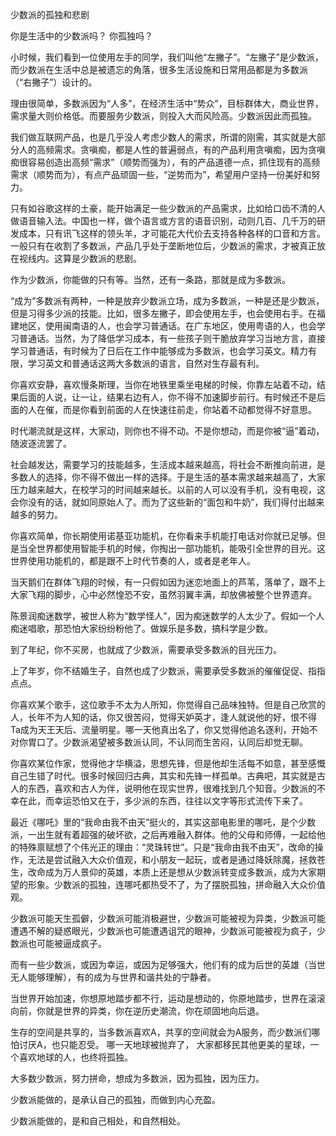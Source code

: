 少数派的孤独和悲剧

你是生活中的少数派吗？
你孤独吗？

小时候，我们看到一位使用左手的同学，我们叫他“左撇子”。“左撇子”是少数派，而少数派在生活中总是被遗忘的角落，很多生活设施和日常用品都是为多数派（“右撇子”）设计的。

理由很简单，多数派因为“人多”，在经济生活中“势众”，目标群体大，商业世界，需求量大则价格低。而要服务少数派，则投入大而风险高。少数派因此而孤独。

我们做互联网产品，也是几乎没人考虑少数人的需求，所谓的刚需，其实就是大部分人的高频需求。贪嗔痴，都是人性的普遍弱点，有的产品利用贪嗔痴，因为贪嗔痴很容易创造出高频“需求”（顺势而强为），有的产品道德一点，抓住现有的高频需求（顺势而为），有点产品顽固一些，“逆势而为”，希望用户坚持一份美好和努力。

只有如谷歌这样的土豪，能开始满足一些少数派的产品需求，比如给口齿不清的人做语音输入法。中国也一样，做个语言或方言的语音识别，动则几百、几千万的研发成本，只有讯飞这样的领头羊，才可能花大代价去支持各种各样的口音和方言。一般只有在收割了多数派，产品几乎处于垄断地位后，少数派的需求，才被真正放在视线内。这算是少数派的悲剧。

作为少数派，你能做的只有等。当然，还有一条路，那就是成为多数派。

“成为”多数派有两种，一种是放弃少数派立场，成为多数派，一种是还是少数派，但是习得多少派的技能。比如，很多左撇子，即会使用左手，也会使用右手。在福建地区，使用闽南语的人，也会学习普通话。在广东地区，使用粤语的人，也会学习普通话。当然，为了降低学习成本，有一些孩子则干脆放弃学习当地方言，直接学习普通话，有时候为了日后在工作中能够成为多数派，也会学习英文。精力有限，学习英文和普通话这两大多数派的语言，自然对生存最有利。

你喜欢安静，喜欢慢条斯理，当你在地铁里乘坐电梯的时候，你靠左站着不动，结果后面的人说，让一让，结果右边有人，你不得不加速脚步前行。有时候还不是后面的人在催，而是你看到前面的人在快速往前走，你站着不动都觉得不好意思。

时代潮流就是这样，大家动，则你也不得不动。不是你想动，而是你被“逼”着动，随波逐流罢了。

社会越发达，需要学习的技能越多，生活成本越来越高，将社会不断推向前进，是多数人的选择，你不得不做出一样的选择。于是生活的基本需求越来越高了，大家压力越来越大，在校学习的时间越来越长。以前的人可以没有手机，没有电视，这会你没有的话，就如同原始人了。而为了这些新的“面包和牛奶”，我们得付出越来越多的努力。

你喜欢简单，你长期使用诺基亚功能机，在你看来手机能打电话对你就已足够。但是当全世界都使用智能手机的时候，你掏出一部功能机，能吸引全世界的目光。这世界使用功能机的，都是跟不上时代节奏的人，或者是老年人。

当天鹅们在群体飞翔的时候，有一只假如因为迷恋地面上的芦苇，落单了，跟不上大家飞翔的脚步，心中必然惶恐不安，虽然羽翼丰满，却放佛被整个世界遗弃。

陈景润痴迷数学，被世人称为“数学怪人”，因为痴迷数学的人太少了。假如一个人痴迷唱歌，那恐怕大家纷纷粉他了。做娱乐是多数，搞科学是少数。

到了年纪，你不买房，也就成了少数派，需要承受多数派的目光压力。

上了年岁，你不结婚生子，自然也成了少数派，需要承受多数派的催催促促、指指点点。

你喜欢某个歌手，这位歌手不太为人所知，你觉得自己品味独特。但是自己欣赏的人，长年不为人知的话，你又很苦闷，觉得天妒英才，逢人就说他的好，恨不得Ta成为天王天后、流量明星。哪一天他真出名了，你又觉得他追名逐利，开始不对你胃口了。少数派渴望被多数派认同，不认同而生苦闷，认同后却觉无聊。

你喜欢某位作家，觉得他才华横溢，思想先锋，但是他却生活每不如意，甚至感慨自己生错了时代。很多时候回归古典，其实和先锋一样孤单。古典吧，其实就是古人的东西，喜欢和古人为伴，说明他在现实世界，很难找到几个知音。少数派的不幸在此，而幸运恐怕又在于，多少派的东西，往往以文字等形式流传下来了。

最近《哪吒》里的“我命由我不由天”挺火的，其实这部电影里的哪吒，是个少数派，一出生就有着超强的破坏欲，之后再难融入群体。他的父母和师傅，一起给他的特殊禀赋想了个伟光正的理由：“灵珠转世”。只是“我命由我不由天”，改命的操作，无法是尝试融入大众价值观，和小朋友一起玩，或者是通过降妖除魔，拯救苍生，改命成为万人景仰的英雄，本质上还是想从少数派转变成多数派，成为大家期望的形象。少数派的孤独，连哪吒都热受不了，为了摆脱孤独，拼命融入大众价值观。

少数派可能天生孤僻，少数派可能消极避世，少数派可能被视为异类，少数派可能遭遇不解的疑惑眼光，少数派也可能遭遇诅咒的眼神，少数派可能被视为疯子，少数派也可能被逼成疯子。

而有一些少数派，或因为幸运，或因为足够强大，他们有的成为后世的英雄（当世无人能够理解），有的成为与世界和谐共处的宁静者。

当世界开始加速，你想原地踏步都不行，运动是想动的，你原地踏步，世界在滚滚向前，你就是世界的异类，你在逆历史潮流，你在顽固地向后退。

生存的空间是共享的，当多数派喜欢A，共享的空间就会为A服务，而少数派们哪怕讨厌A，也只能忍受。
哪一天地球被抛弃了， 大家都移民其他更美的星球，一个喜欢地球的人，也终将孤独。

大多数少数派，努力拼命，想成为多数派，因为孤独，因为压力。

少数派能做的，是承认自己的孤独，而做到内心充盈。

少数派能做的，是和自己相处，和自然相处。
<!--stackedit_data:
eyJoaXN0b3J5IjpbMjg0ODY4MDA0XX0=
-->